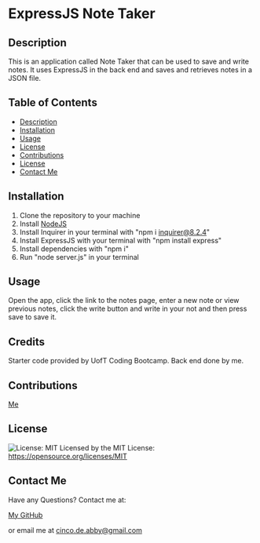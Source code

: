 
  # ExpressJS Note Taker

  ## Description

  This is an application called Note Taker that can be used to save and write notes. It uses ExpressJS in the back end and saves and retrieves notes in a JSON file.

  ## Table of Contents
   - [Description](#description)
   - [Installation](#installation)
   - [Usage](#usage)
   - [License](#license)
   - [Contributions](#contributions)
   - [License](#license)
   - [Contact Me](#contact-me)

  ## Installation

  1. Clone the repository to your machine 
  2. Install [NodeJS](https://nodejs.org/en/download) 
  3. Install Inquirer in your terminal with "npm i inquirer@8.2.4" 
  4. Install ExpressJS with your terminal with "npm install express" 
  5. Install dependencies with "npm i" 
  6. Run "node server.js" in your terminal

  ## Usage

  Open the app, click the link to the notes page, enter a new note or view previous notes, click the write button and write in your not and then press save to save it.

  ## Credits

  Starter code provided by UofT Coding Bootcamp. Back end done by me.

  ## Contributions

  [Me](https://github.com/abi-gail17)

  ## License

  ![License: MIT](https://img.shields.io/badge/License-MIT-yellow.svg) Licensed by the MIT License: https://opensource.org/licenses/MIT

  ## Contact Me
  Have any Questions? Contact me at:

  [My GitHub](https://github.com/abi-gail17)

  or email me at cinco.de.abby@gmail.com

